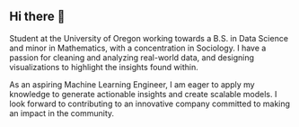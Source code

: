 ## Hi there 👋

Student at the University of Oregon working towards a B.S. in Data Science and minor in Mathematics, with a concentration in Sociology.
I have a passion for cleaning and analyzing real-world data, and designing visualizations to highlight the insights found within.

As an aspiring Machine Learning Engineer, I am eager to apply my knowledge to generate actionable insights and create scalable models.
I look forward to contributing to an innovative company committed to making an impact in the community.

<!--
**Logan-Locke/Logan-Locke** is a ✨ _special_ ✨ repository because its `README.md` (this file) appears on your GitHub profile.

Here are some ideas to get you started:

- 🔭 I’m currently working on ...
- 🌱 I’m currently learning ...
- 👯 I’m looking to collaborate on ...
- 🤔 I’m looking for help with ...
- 💬 Ask me about ...
- 📫 How to reach me: ...
- 😄 Pronouns: ...
- ⚡ Fun fact: ...
-->
